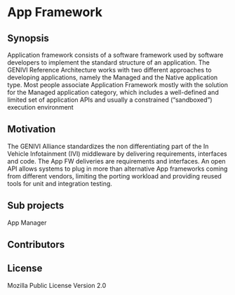 # App Framework

## Synopsis
Application framework consists of a software framework used by software developers to implement the standard
structure of an application. The GENIVI Reference Architecture works with two different approaches to 
developing applications, namely the Managed and the Native application type.  Most people associate Application 
Framework mostly with the solution for the Managed application category, which includes a well-defined and 
limited set of application APIs and usually a constrained (“sandboxed”) execution environment

## Motivation
The GENIVI Alliance standardizes the non differentiating part of the In Vehicle Infotainment (IVI) middleware 
by delivering requirements, interfaces and code. The App FW deliveries are requirements and interfaces. An open 
API allows systems to plug in more than alternative App frameworks coming from different vendors, limiting 
the porting workload and providing reused tools for unit and integration testing.

## Sub projects
   App Manager

## Contributors

## License

Mozilla Public License Version 2.0
